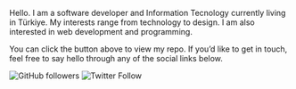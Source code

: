 Hello.
I am a software developer and Information Tecnology currently living in Türkiye. My interests range from technology to design. I am also interested in web development and programming.

You can click the button above to view my repo. If you’d like to get in touch, feel free to say hello through any of the social links below.

![GitHub followers](https://img.shields.io/github/followers/sametuca?label=Github%20%40sametuca&style=for-the-badge)
![Twitter Follow](https://img.shields.io/twitter/follow/samettuca?label=twitter%20%40samettuca&style=for-the-badge)


